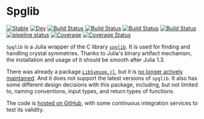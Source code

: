 # Spglib

[![Stable](https://img.shields.io/badge/docs-stable-blue.svg)](https://singularitti.github.io/Spglib.jl/stable)
[![Dev](https://img.shields.io/badge/docs-dev-blue.svg)](https://singularitti.github.io/Spglib.jl/dev)
[![Build Status](https://github.com/singularitti/Spglib.jl/workflows/CI/badge.svg)](https://github.com/singularitti/Spglib.jl/actions)
[![Build Status](https://ci.appveyor.com/api/projects/status/github/singularitti/Spglib.jl?svg=true)](https://ci.appveyor.com/project/singularitti/Spglib-jl)
[![Build Status](https://cloud.drone.io/api/badges/singularitti/Spglib.jl/status.svg)](https://cloud.drone.io/singularitti/Spglib.jl)
[![Build Status](https://api.cirrus-ci.com/github/singularitti/Spglib.jl.svg)](https://cirrus-ci.com/github/singularitti/Spglib.jl)
[![pipeline status](https://gitlab.com/singularitti/Spglib.jl/badges/master/pipeline.svg)](https://gitlab.com/singularitti/Spglib.jl/-/pipelines)
[![Coverage](https://codecov.io/gh/singularitti/Spglib.jl/branch/master/graph/badge.svg)](https://codecov.io/gh/singularitti/Spglib.jl)
[![Coverage Status](https://coveralls.io/repos/github/singularitti/Spglib.jl/badge.svg?branch=master)](https://coveralls.io/github/singularitti/Spglib.jl?branch=master)

`Spglib` is a Julia wrapper of the C library [`spglib`](https://github.com/spglib/spglib).
It is used for finding and handling crystal symmetries.
Thanks to Julia's binary artifact mechanism, the installation and usage of it should be
smooth after Julia 1.3.

There was already a package [`LibSymspg.jl`](https://github.com/unkcpz/LibSymspg.jl),
but it is [no longer actively maintained](https://github.com/unkcpz/LibSymspg.jl/issues/4).
And it does not support the latest versions of `spglib`.
It also has some different design decisions with this package, including, but not limited to,
naming conventions, input types, and return types of functions.

The code is [hosted on GitHub](https://github.com/singularitti/Spglib.jl), with some
continuous integration services to test its validity.
